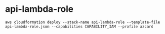 # api-lambda-role

```
aws cloudformation deploy --stack-name api-lambda-role --template-file api-lambda-role.json --capabilities CAPABILITY_IAM --profile azcard
```
